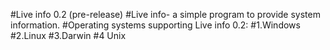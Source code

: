 #Live info 0.2 (pre-release)
#Live info- a simple program to provide system information.
#Operating systems supporting Live info 0.2:
#1.Windows
#2.Linux
#3.Darwin
#4 Unix

